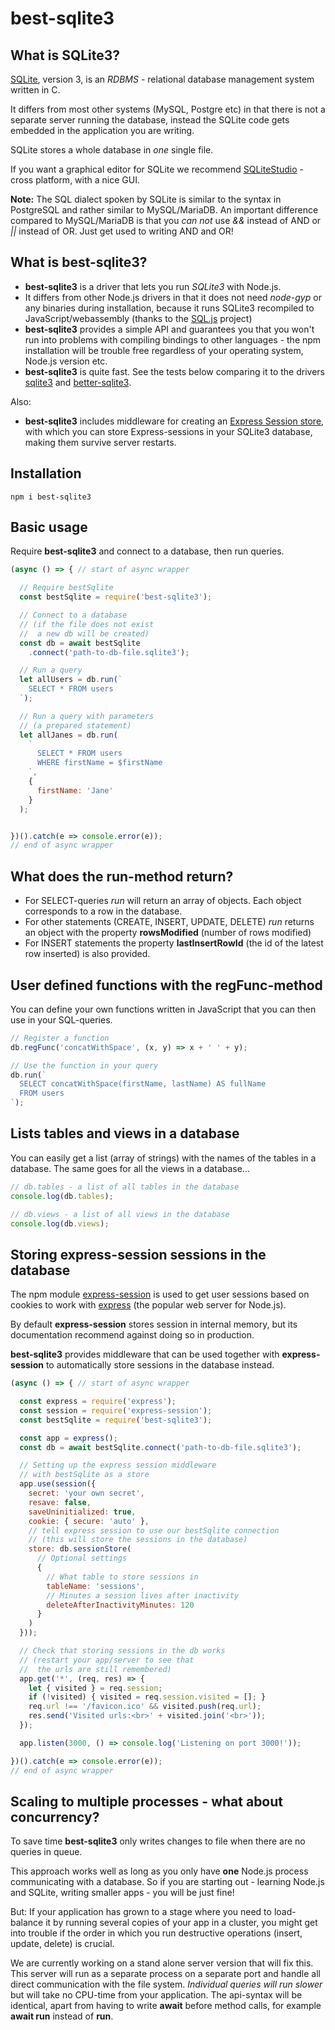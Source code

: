 # best-sqlite3

## What is SQLite3?
[SQLite](https://www.sqlite.org/index.html), version 3, is an *RDBMS* -  relational database management system written in C.

It differs from most other systems (MySQL, Postgre etc) in that there is not a separate server running the database, instead the SQLite code gets embedded in the application you are writing.

SQLite stores a whole database in *one* single file.

If you want a graphical editor for SQLite we recommend [SQLiteStudio](https://sqlitestudio.pl/) - cross platform, with a nice GUI.

**Note:**
The SQL dialect spoken by SQLite is similar to the syntax in PostgreSQL and rather similar to MySQL/MariaDB. An important difference compared to MySQL/MariaDB is that you *can not* use *&&* instead of AND or *||* instead of OR. Just get used to writing AND and OR!

## What is **best-sqlite3**?
* **best-sqlite3** is a driver that lets you run *SQLite3* with Node.js.
* It differs from other Node.js drivers in that it does not need *node-gyp* or any binaries during installation, because it runs SQLite3 recompiled to JavaScript/webassembly (thanks to the [SQL.js](https://www.npmjs.com/package/sql.js]) project)
* **best-sqlite3** provides a simple API and guarantees you that you won't run into problems with compiling bindings to other languages - the npm installation will be trouble free regardless of your operating system, Node.js version etc.
* **best-sqlite3** is quite fast. See the tests below comparing it to the drivers [sqlite3](https://www.npmjs.com/package/sqlite3) and [better-sqlite3](https://www.npmjs.com/package/better-sqlite3).

Also:
* **best-sqlite3** includes middleware for creating an [Express Session store](https://www.npmjs.com/package/express-session#api), with which you can store Express-sessions in your SQLite3 database, making them survive server restarts.

## Installation
```
npm i best-sqlite3
```

## Basic usage
Require **best-sqlite3** and connect to a database, then run queries.

```js
(async () => { // start of async wrapper

  // Require bestSqlite
  const bestSqlite = require('best-sqlite3');

  // Connect to a database
  // (if the file does not exist 
  //  a new db will be created)
  const db = await bestSqlite
    .connect('path-to-db-file.sqlite3');

  // Run a query
  let allUsers = db.run(`
    SELECT * FROM users
  `);

  // Run a query with parameters
  // (a prepared statement)
  let allJanes = db.run(
    `
      SELECT * FROM users
      WHERE firstName = $firstName
    `, 
    {
      firstName: 'Jane'
    }
  );


})().catch(e => console.error(e)); 
// end of async wrapper
```

## What does the run-method return?
* For SELECT-queries *run* will return an array of objects. Each object corresponds to a row in the database.
* For other statements (CREATE, INSERT, UPDATE, DELETE) *run* returns an object with the property **rowsModified** (number of rows modified) 
* For INSERT statements the property **lastInsertRowId** (the id of the latest row inserted) is also provided.

## User defined functions with the regFunc-method
You can define your own functions written in JavaScript that you can then use in your SQL-queries.

```js
// Register a function
db.regFunc('concatWithSpace', (x, y) => x + ' ' + y);

// Use the function in your query
db.run(`
  SELECT concatWithSpace(firstName, lastName) AS fullName
  FROM users
`);
```

## Lists tables and views in a database
You can easily get a list (array of strings) with the names of the tables in a database. The same goes for all the views in a database...

```js
// db.tables - a list of all tables in the database
console.log(db.tables);

// db.views - a list of all views in the database
console.log(db.views);
```

## Storing express-session sessions in the database
The npm module [express-session](https://www.npmjs.com/package/express-session) is used to get user sessions based on cookies to work with [express](https://www.npmjs.com/package/express) (the popular web server for Node.js).

By default **express-session** stores session in internal memory, but its documentation recommend against doing so in production. 

**best-sqlite3** provides middleware that can be used together with **express-session** to automatically store sessions in the database instead.

```js
(async () => { // start of async wrapper

  const express = require('express');
  const session = require('express-session');
  const bestSqlite = require('best-sqlite3');

  const app = express();
  const db = await bestSqlite.connect('path-to-db-file.sqlite3');

  // Setting up the express session middleware
  // with bestSqlite as a store
  app.use(session({
    secret: 'your own secret',
    resave: false,
    saveUninitialized: true,
    cookie: { secure: 'auto' },
    // tell express session to use our bestSqlite connection
    // (this will store the sessions in the database)
    store: db.sessionStore(
      // Optional settings
      {
        // What table to store sessions in
        tableName: 'sessions', 
        // Minutes a session lives after inactivity
        deleteAfterInactivityMinutes: 120
      }
    )
  }));

  // Check that storing sessions in the db works 
  // (restart your app/server to see that 
  //  the urls are still remembered)
  app.get('*', (req, res) => {
    let { visited } = req.session;
    if (!visited) { visited = req.session.visited = []; }
    req.url !== '/favicon.ico' && visited.push(req.url);
    res.send('Visited urls:<br>' + visited.join('<br>'));
  });

  app.listen(3000, () => console.log('Listening on port 3000!'));

})().catch(e => console.error(e)); 
// end of async wrapper
```

## Scaling to multiple processes - what about concurrency?
To save time **best-sqlite3** only writes changes to file when there are no queries in queue.

This approach works well as long as you only have **one** Node.js process communicating with a database. So if you are starting out - learning Node.js and SQLite, writing smaller apps - you will be just fine!

But: If your application has grown to a stage where you need to load-balance it by running several copies of your app in a cluster, you might get into trouble if the order in which you run destructive operations (insert, update, delete) is crucial.

We are currently working on a stand alone server version that will fix this. This server will run as a separate process on a separate port and handle all direct communication with the file system.  *Individual queries will run slower* but will take no CPU-time from your application. The api-syntax will be identical, apart from having to write **await** before method calls, for example **await run** instead of **run**.
